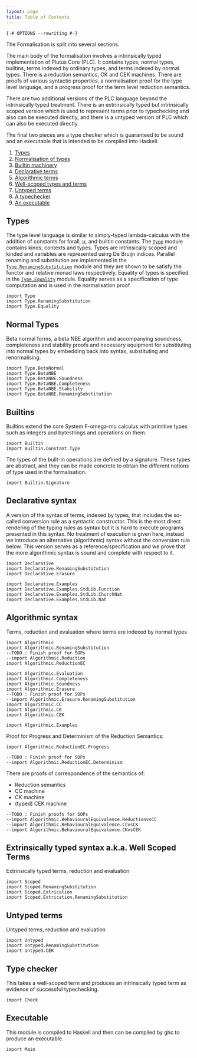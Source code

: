 ```yaml
---
layout: page
title: Table of Contents
---
```


```
{-# OPTIONS --rewriting #-}
```

The Formalisation is split into several sections.

The main body of the formalisation involves a intrinsically typed
implementation of Plutus Core (PLC). It contains types, normal types,
builtins, terms indexed by ordinary types, and terms indexed by normal
types. There is a reduction semantics, CK and CEK machines. There are
proofs of various syntactic properties, a normalisation proof for the
type level language, and a progress proof for the term level
reduction semantics.

There are two additional versions of the PLC language beyond the
intrinsically typed treatment. There is an extrinsically typed but
intrinsically scoped version which is used to represent terms prior
to typechecking and also can be executed directly, and there is a
untyped version of PLC which can also be executed directly.

The final two pieces are a type checker which is guaranteed to be
sound and an executable that is intended to be compiled into Haskell.

1. [Types](#types)
2. [Normalisation of types](#normal-types)
3. [Builtin machinery](#builtins)
4. [Declarative terms](#declarative-syntax)
5. [Algorithmic terms](#algorithmic-syntax)
6. [Well-scoped types and terms](#extrinsically-typed-syntax-aka-well-scoped-terms)
7. [Untyped terms](#untyped-terms)
8. [A typechecker](#type-checker)
9. [An executable](#executable)

## Types

The type level language is similar to simply-typed lambda-calculus
with the addition of constants for forall, μ, and builtin
constants. The [`Type`](Type.html) module contains kinds, contexts and
types. Types are intrinsically scoped and kinded and variables are
represented using De Bruijn indices. Parallel renaming and
substitution are implemented in the
[`Type.RenamingSubstitution`](Type/RenamingSubstitution.html) module
and they are shown to be satisfy the functor and relative monad laws
respectively. Equality of types is specified in the
[`Type.Equality`](Type/Equality.html) module. Equality serves as a
specification of type computation and is used in the normalisation
proof.


```
import Type
import Type.RenamingSubstitution
import Type.Equality
```

## Normal Types

Beta normal forms, a beta NBE algorithm and accompanying soundness,
completeness and stability proofs and necessary equipment for
substituting into normal types by embedding back into syntax,
substituting and renormalising.

```
import Type.BetaNormal
import Type.BetaNBE
import Type.BetaNBE.Soundness
import Type.BetaNBE.Completeness
import Type.BetaNBE.Stability
import Type.BetaNBE.RenamingSubstitution
```

## Builtins

Builtins extend the core System F-omega-mu calculus with primitive
types such as integers and bytestrings and operations on them.

```
import Builtin
import Builtin.Constant.Type
```

The types of the built-in operations are defined by a signature.
These types are abstract, and they can be made concrete to obtain the different
notions of type used in the formalisation.

```
import Builtin.Signature
``` 

## Declarative syntax

A version of the syntax of terms, indexed by types, that includes the
so-called conversion rule as a syntactic constructor. This is the most
direct rendering of the typing rules as syntax but it is hard to
execute programs presented in this syntax. No treatment of execution
is given here, instead we introduce an alternative (algorithmic)
syntax without the conversion rule below. This version serves as a
reference/specification and we prove that the more algorithmic syntax
is sound and complete with respect to it.

```
import Declarative
import Declarative.RenamingSubstitution
import Declarative.Erasure

import Declarative.Examples
import Declarative.Examples.StdLib.Function
import Declarative.Examples.StdLib.ChurchNat
import Declarative.Examples.StdLib.Nat
```
 
## Algorithmic syntax

Terms, reduction and evaluation where terms are indexed by normal
types

```
import Algorithmic
import Algorithmic.RenamingSubstitution
--TODO : Finish proof for SOPs
--import Algorithmic.Reduction
import Algorithmic.ReductionEC

import Algorithmic.Evaluation
import Algorithmic.Completeness
import Algorithmic.Soundness
import Algorithmic.Erasure
--TODO : Finish proof for SOPs
--import Algorithmic.Erasure.RenamingSubstitution
import Algorithmic.CC
import Algorithmic.CK
import Algorithmic.CEK

import Algorithmic.Examples
```

Proof for Progress and Determinism of the Reduction Semantics:

```
import Algorithmic.ReductionEC.Progress

--TODO : Finish proof for SOPs
--import Algorithmic.ReductionEC.Determinism
```

There are proofs of correspondence of the semantics of:
 * Reduction semantics
 * CC machine
 * CK machine
 * (typed) CEK machine

```
--TODO : Finish proofs for SOPs
--import Algorithmic.BehaviouralEquivalence.ReductionvsCC
--import Algorithmic.BehaviouralEquivalence.CCvsCK
--import Algorithmic.BehaviouralEquivalence.CKvsCEK
```
## Extrinsically typed syntax a.k.a. Well Scoped Terms

Extrinsically typed terms, reduction and evaluation

```
import Scoped
import Scoped.RenamingSubstitution
import Scoped.Extrication
import Scoped.Extrication.RenamingSubstitution
```

## Untyped terms

Untyped terms, reduction and evaluation

```
import Untyped
import Untyped.RenamingSubstitution
import Untyped.CEK
```

## Type checker

This takes a well-scoped term and produces an intrinsically typed term
as evidence of successful typechecking.

```
import Check
```

## Executable

This module is compiled to Haskell and then can be compiled by ghc
to produce an executable.

```
import Main
```

